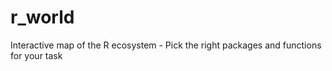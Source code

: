 # r_world
 Interactive map of the R ecosystem - Pick the right packages and functions for your task
